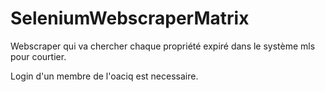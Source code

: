 # SeleniumWebscraperMatrix 

Webscraper qui va chercher chaque propriété expiré dans le système mls pour courtier.

Login d'un membre de l'oaciq est necessaire. 
